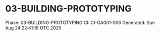 # 03-BUILDING-PROTOTYPING
Phase: 03-BUILDING-PROTOTYPING
CI: CI-GA001-006
Generated: Sun Aug 24 22:41:18 UTC 2025
